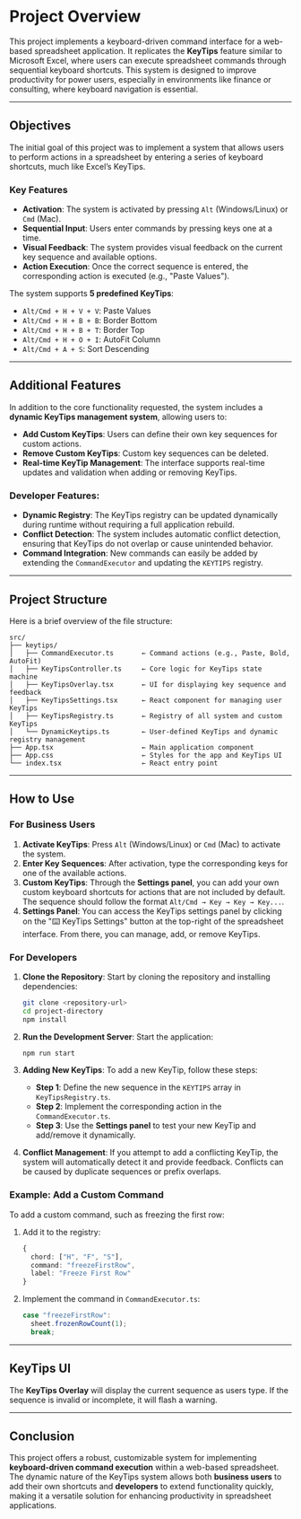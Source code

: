 # Project Overview

This project implements a keyboard-driven command interface for a web-based spreadsheet application. It replicates the **KeyTips** feature similar to Microsoft Excel, where users can execute spreadsheet commands through sequential keyboard shortcuts. This system is designed to improve productivity for power users, especially in environments like finance or consulting, where keyboard navigation is essential.

---

## Objectives

The initial goal of this project was to implement a system that allows users to perform actions in a spreadsheet by entering a series of keyboard shortcuts, much like Excel’s KeyTips.

### Key Features

* **Activation**: The system is activated by pressing `Alt` (Windows/Linux) or `Cmd` (Mac).
* **Sequential Input**: Users enter commands by pressing keys one at a time.
* **Visual Feedback**: The system provides visual feedback on the current key sequence and available options.
* **Action Execution**: Once the correct sequence is entered, the corresponding action is executed (e.g., "Paste Values").

The system supports **5 predefined KeyTips**:

* `Alt/Cmd + H + V + V`: Paste Values
* `Alt/Cmd + H + B + B`: Border Bottom
* `Alt/Cmd + H + B + T`: Border Top
* `Alt/Cmd + H + O + I`: AutoFit Column
* `Alt/Cmd + A + S`: Sort Descending

---

## Additional Features

In addition to the core functionality requested, the system includes a **dynamic KeyTips management system**, allowing users to:

* **Add Custom KeyTips**: Users can define their own key sequences for custom actions.
* **Remove Custom KeyTips**: Custom key sequences can be deleted.
* **Real-time KeyTip Management**: The interface supports real-time updates and validation when adding or removing KeyTips.

### Developer Features:

* **Dynamic Registry**: The KeyTips registry can be updated dynamically during runtime without requiring a full application rebuild.
* **Conflict Detection**: The system includes automatic conflict detection, ensuring that KeyTips do not overlap or cause unintended behavior.
* **Command Integration**: New commands can easily be added by extending the `CommandExecutor` and updating the `KEYTIPS` registry.

---

## Project Structure

Here is a brief overview of the file structure:

```
src/
├── keytips/
│   ├── CommandExecutor.ts       ← Command actions (e.g., Paste, Bold, AutoFit)
│   ├── KeyTipsController.ts     ← Core logic for KeyTips state machine
│   ├── KeyTipsOverlay.tsx       ← UI for displaying key sequence and feedback
│   ├── KeyTipsSettings.tsx      ← React component for managing user KeyTips
│   ├── KeyTipsRegistry.ts       ← Registry of all system and custom KeyTips
│   └── DynamicKeytips.ts        ← User-defined KeyTips and dynamic registry management
├── App.tsx                      ← Main application component
├── App.css                      ← Styles for the app and KeyTips UI
└── index.tsx                    ← React entry point
```

---

## How to Use

### For Business Users

1. **Activate KeyTips**: Press `Alt` (Windows/Linux) or `Cmd` (Mac) to activate the system.
2. **Enter Key Sequences**: After activation, type the corresponding keys for one of the available actions.
3. **Custom KeyTips**: Through the **Settings panel**, you can add your own custom keyboard shortcuts for actions that are not included by default. The sequence should follow the format `Alt/Cmd → Key → Key → Key...`.
4. **Settings Panel**: You can access the KeyTips settings panel by clicking on the "⌨️ KeyTips Settings" button at the top-right of the spreadsheet interface. From there, you can manage, add, or remove KeyTips.

### For Developers

1. **Clone the Repository**: Start by cloning the repository and installing dependencies:

   ```bash
   git clone <repository-url>
   cd project-directory
   npm install
   ```
2. **Run the Development Server**: Start the application:

   ```bash
   npm run start
   ```
3. **Adding New KeyTips**: To add a new KeyTip, follow these steps:

   * **Step 1**: Define the new sequence in the `KEYTIPS` array in `KeyTipsRegistry.ts`.
   * **Step 2**: Implement the corresponding action in the `CommandExecutor.ts`.
   * **Step 3**: Use the **Settings panel** to test your new KeyTip and add/remove it dynamically.
4. **Conflict Management**: If you attempt to add a conflicting KeyTip, the system will automatically detect it and provide feedback. Conflicts can be caused by duplicate sequences or prefix overlaps.

### Example: Add a Custom Command

To add a custom command, such as freezing the first row:

1. Add it to the registry:

   ```typescript
   {
     chord: ["H", "F", "S"],
     command: "freezeFirstRow",
     label: "Freeze First Row"
   }
   ```
2. Implement the command in `CommandExecutor.ts`:

   ```typescript
   case "freezeFirstRow":
     sheet.frozenRowCount(1);
     break;
   ```

---

## KeyTips UI

The **KeyTips Overlay** will display the current sequence as users type. If the sequence is invalid or incomplete, it will flash a warning.

---

## Conclusion

This project offers a robust, customizable system for implementing **keyboard-driven command execution** within a web-based spreadsheet. The dynamic nature of the KeyTips system allows both **business users** to add their own shortcuts and **developers** to extend functionality quickly, making it a versatile solution for enhancing productivity in spreadsheet applications.


